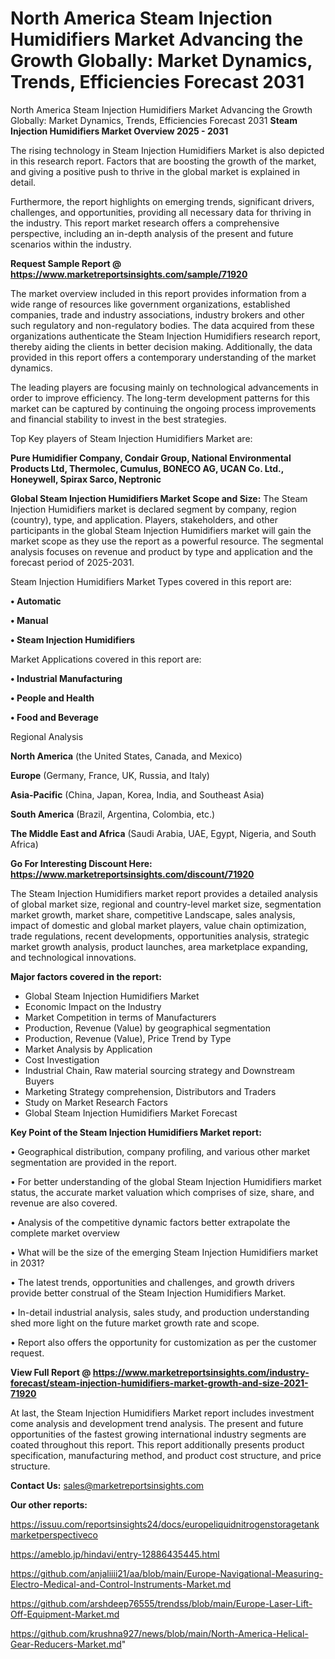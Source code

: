 # North America Steam Injection Humidifiers Market Advancing the Growth Globally: Market Dynamics, Trends, Efficiencies Forecast 2031
North America Steam Injection Humidifiers Market Advancing the Growth Globally: Market Dynamics, Trends, Efficiencies Forecast 2031
<Strong> Steam Injection Humidifiers Market Overview 2025 - 2031</strong>

The rising technology in Steam Injection Humidifiers Market is also depicted in this research report. Factors that are boosting the growth of the market, and giving a positive push to thrive in the global market is explained in detail.

Furthermore, the report highlights on emerging trends, significant drivers, challenges, and opportunities, providing all necessary data for thriving in the industry. This report market research offers a comprehensive perspective, including an in-depth analysis of the present and future scenarios within the industry.

<strong>Request Sample Report @ <a href=https://www.marketreportsinsights.com/sample/71920>https://www.marketreportsinsights.com/sample/71920</a></strong>

The market overview included in this report provides information from a wide range of resources like government organizations, established companies, trade and industry associations, industry brokers and other such regulatory and non-regulatory bodies. The data acquired from these organizations authenticate the Steam Injection Humidifiers research report, thereby aiding the clients in better decision making. Additionally, the data provided in this report offers a contemporary understanding of the market dynamics.

The leading players are focusing mainly on technological advancements in order to improve efficiency. The long-term development patterns for this market can be captured by continuing the ongoing process improvements and financial stability to invest in the best strategies.

Top Key players of Steam Injection Humidifiers Market are:

<strong>Pure Humidifier Company, Condair Group, National Environmental Products Ltd, Thermolec, Cumulus, BONECO AG, UCAN Co. Ltd., Honeywell, Spirax Sarco, Neptronic</strong>

<strong><b>Global Steam Injection Humidifiers Market Scope and Size:</b></strong>
The Steam Injection Humidifiers market is declared segment by company, region (country), type, and application. Players, stakeholders, and other participants in the global Steam Injection Humidifiers market will gain the market scope as they use the report as a powerful resource. The segmental analysis focuses on revenue and product by type and application and the forecast period of 2025-2031.

Steam Injection Humidifiers Market Types covered in this report are:

<strong>• Automatic

• Manual

• Steam Injection Humidifiers</strong>

Market Applications covered in this report are:

<strong>• Industrial Manufacturing

• People and Health

• Food and Beverage</strong> 

Regional Analysis

<strong>North America</strong> (the United States, Canada, and Mexico)

<strong>Europe</strong> (Germany, France, UK, Russia, and Italy)

<strong>Asia-Pacific</strong> (China, Japan, Korea, India, and Southeast Asia)

<strong>South America</strong> (Brazil, Argentina, Colombia, etc.)

<strong>The Middle East and Africa</strong> (Saudi Arabia, UAE, Egypt, Nigeria, and South Africa)

<strong>Go For Interesting Discount Here: <a href=https://www.marketreportsinsights.com/discount/71920>https://www.marketreportsinsights.com/discount/71920</a></strong>

The Steam Injection Humidifiers market report provides a detailed analysis of global market size, regional and country-level market size, segmentation market growth, market share, competitive Landscape, sales analysis, impact of domestic and global market players, value chain optimization, trade regulations, recent developments, opportunities analysis, strategic market growth analysis, product launches, area marketplace expanding, and technological innovations.

<strong><b>Major factors covered in the report:</b></strong>
<ul>
  <li>Global Steam Injection Humidifiers Market </li>
  <li>Economic Impact on the Industry</li>
  <li>Market Competition in terms of Manufacturers</li>
  <li>Production, Revenue (Value) by geographical segmentation</li>
  <li>Production, Revenue (Value), Price Trend by Type</li>
  <li>Market Analysis by Application</li>
  <li>Cost Investigation</li>
  <li>Industrial Chain, Raw material sourcing strategy and Downstream Buyers</li>
  <li>Marketing Strategy comprehension, Distributors and Traders</li>
  <li>Study on Market Research Factors</li>
  <li>Global Steam Injection Humidifiers Market Forecast</li>
</ul>

<strong><b>Key Point of the Steam Injection Humidifiers Market report:</b></strong>

• Geographical distribution, company profiling, and various other market segmentation are provided in the report.

• For better understanding of the global Steam Injection Humidifiers market status, the accurate market valuation which comprises of size, share, and revenue are also covered.

• Analysis of the competitive dynamic factors better extrapolate the complete market overview

• What will be the size of the emerging Steam Injection Humidifiers market in 2031?

• The latest trends, opportunities and challenges, and growth drivers provide better construal of the Steam Injection Humidifiers Market.

• In-detail industrial analysis, sales study, and production understanding shed more light on the future market growth rate and scope.

• Report also offers the opportunity for customization as per the customer request.

<strong><b>View Full Report @ <a href=https://www.marketreportsinsights.com/industry-forecast/steam-injection-humidifiers-market-growth-and-size-2021-71920>https://www.marketreportsinsights.com/industry-forecast/steam-injection-humidifiers-market-growth-and-size-2021-71920</a></b></strong>


At last, the Steam Injection Humidifiers Market report includes investment come analysis and development trend analysis. The present and future opportunities of the fastest growing international industry segments are coated throughout this report. This report additionally presents product specification, manufacturing method, and product cost structure, and price structure.

<strong>Contact Us:</strong>
sales@marketreportsinsights.com

<strong>Our other reports:</strong>

<a href=https://issuu.com/reportsinsights24/docs/europeliquidnitrogenstoragetankmarketperspectiveco>https://issuu.com/reportsinsights24/docs/europeliquidnitrogenstoragetankmarketperspectiveco</a>

<a href=https://ameblo.jp/hindavi/entry-12886435445.html>https://ameblo.jp/hindavi/entry-12886435445.html</a>

<a href=https://github.com/anjaliiii21/aa/blob/main/Europe-Navigational-Measuring-Electro-Medical-and-Control-Instruments-Market.md>https://github.com/anjaliiii21/aa/blob/main/Europe-Navigational-Measuring-Electro-Medical-and-Control-Instruments-Market.md</a>

<a href=https://github.com/arshdeep76555/trendss/blob/main/Europe-Laser-Lift-Off-Equipment-Market.md>https://github.com/arshdeep76555/trendss/blob/main/Europe-Laser-Lift-Off-Equipment-Market.md</a>

<a href=https://github.com/krushna927/news/blob/main/North-America-Helical-Gear-Reducers-Market.md>https://github.com/krushna927/news/blob/main/North-America-Helical-Gear-Reducers-Market.md</a>"
